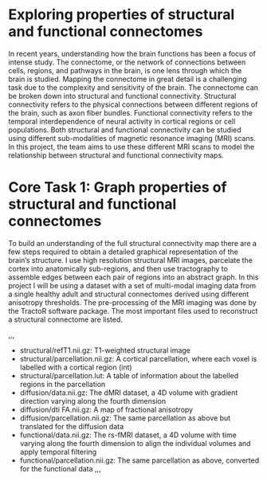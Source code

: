 # Exploring properties of structural and functional connectomes

In recent years, understanding how the brain functions has been a focus of intense study. The connectome, or the network of connections between cells, regions, and pathways in the brain, is one lens through which the brain is studied. Mapping the connectome in great detail is a challenging task due to the complexity and sensitivity of the brain. The connectome can be broken down into structural and functional connectivity. Structural connectivity refers to the physical connections between different regions of the brain, such as axon fiber bundles. Functional connectivity refers to the temporal interdependence of neural activity in cortical regions or cell populations. Both structural and functional connectivity can be studied using different sub-modalities of magnetic resonance imaging (MRI) scans. In this project, the team aims to use these different MRI scans to model the relationship between structural and functional connectivity maps.

# Core Task 1: Graph properties of structural and functional connectomes

To build an understanding of the full structural connectivity map there are a few steps required to obtain a detailed graphical representation of the brain’s structure. I use high resolution structural MRI images, parcelate the cortex into anatomically sub-regions, and then use tractography to assemble edges between each pair of regions into an abstract graph. In this project I will be using a dataset with a set of multi-modal imaging data from a single healthy adult and structural connectomes derived using different anisotropy thresholds. The pre-processing of the MRI imaging was done by the TractoR software package. The most important files used to reconstruct a structural connectome are listed.

,,,
- structural/refT1.nii.gz: T1-weighted structural image
- structural/parcellation.nii.gz: A cortical parcellation, where each voxel is labelled with a cortical region (int)
- structural/parcellation.lut: A table of information about the labelled regions in the parcellation
- diffusion/data.nii.gz: The dMRI dataset, a 4D volume with gradient direction varying along the fourth dimension
- diffusion/dti FA.nii.gz: A map of fractional anisotropy
- diffusion/parcellation.nii.gz: The same parcellation as above but translated for the diffusion data
- functional/data.nii.gz: The rs-fMRI dataset, a 4D volume with time varying along the fourth dimension to align the individual volumes and apply temporal filtering 
- functional/parcellation.nii.gz: The same parcellation as above, converted for the functional data
,,,
